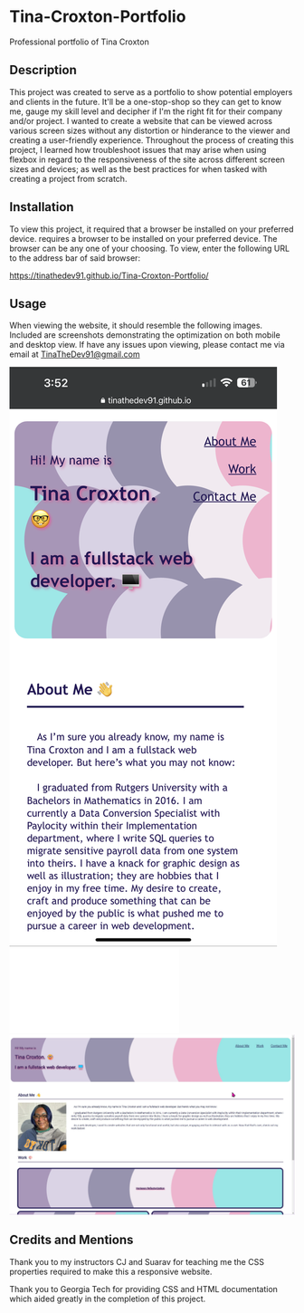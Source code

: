 # Tina-Croxton-Portfolio
Professional portfolio of Tina Croxton

## Description

This project was created to serve as a portfolio to show potential employers and clients in the future. It'll be a one-stop-shop so they can get to know me, gauge my skill level and decipher if I'm the right fit for their company and/or project. I wanted to create a website that can be viewed across various screen sizes without any distortion or hinderance to the viewer and creating a user-friendly experience. Throughout the process of creating this project, I learned how troubleshoot issues that may arise when using flexbox in regard to the responsiveness of the site across different screen sizes and devices; as well as the best practices for when tasked with creating a project from scratch.

## Installation

To view this project, it required that a browser be installed on your preferred device. requires a browser to be installed on your preferred device. The browser can be any one of your choosing. To view, enter the following URL to the address bar of said browser:

https://tinathedev91.github.io/Tina-Croxton-Portfolio/

## Usage

When viewing the website, it should resemble the following images. Included are screenshots demonstrating the optimization on both mobile and desktop view. If have any issues upon viewing, please contact me via email at TinaTheDev91@gmail.com

   
![screenshot-mobile](./assets/Screenshot%20Mobile%20View.PNG)
![screenshot-mobile-full](./assets/Mobile%20Full%20View.pdf)
![screenshot-desktop](./assets/Screenshot%20Desktop.jpg)
   

## Credits and Mentions

Thank you to my instructors CJ and Suarav for teaching me the CSS properties required to make this a responsive website. 

Thank you to Georgia Tech for providing CSS and HTML documentation which aided greatly in the completion of this project.